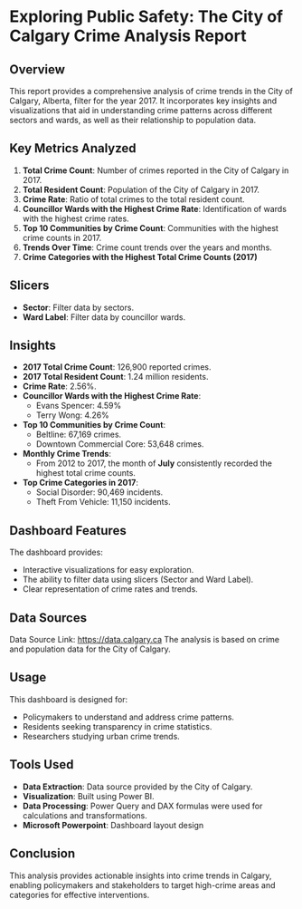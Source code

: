 # Exploring Public Safety: The City of Calgary Crime Analysis Report
## Overview
This report provides a comprehensive analysis of crime trends in the City of Calgary, Alberta, filter for the year 2017. It incorporates key insights and visualizations that aid in understanding crime patterns across different sectors and wards, as well as their relationship to population data.

## Key Metrics Analyzed
1. **Total Crime Count**: Number of crimes reported in the City of Calgary in 2017.
2. **Total Resident Count**: Population of the City of Calgary in 2017.
3. **Crime Rate**: Ratio of total crimes to the total resident count.
4. **Councillor Wards with the Highest Crime Rate**: Identification of wards with the highest crime rates.
5. **Top 10 Communities by Crime Count**: Communities with the highest crime counts in 2017.
6. **Trends Over Time**: Crime count trends over the years and months.
7. **Crime Categories with the Highest Total Crime Counts (2017)**

## Slicers
- **Sector**: Filter data by sectors.
- **Ward Label**: Filter data by councillor wards.

## Insights
- **2017 Total Crime Count**: 126,900 reported crimes.
- **2017 Total Resident Count**: 1.24 million residents.
- **Crime Rate**: 2.56%.
- **Councillor Wards with the Highest Crime Rate**:
  - Evans Spencer: 4.59%
  - Terry Wong: 4.26%
- **Top 10 Communities by Crime Count**:
  - Beltline: 67,169 crimes.
  - Downtown Commercial Core: 53,648 crimes.
- **Monthly Crime Trends**:
  - From 2012 to 2017, the month of **July** consistently recorded the highest total crime counts.
- **Top Crime Categories in 2017**:
   - Social Disorder: 90,469 incidents.
   - Theft From Vehicle: 11,150 incidents.

## Dashboard Features
The dashboard provides:
- Interactive visualizations for easy exploration.
- The ability to filter data using slicers (Sector and Ward Label).
- Clear representation of crime rates and trends.

## Data Sources
Data Source Link: https://data.calgary.ca
The analysis is based on crime and population data for the City of Calgary.

## Usage
This dashboard is designed for:
- Policymakers to understand and address crime patterns.
- Residents seeking transparency in crime statistics.
- Researchers studying urban crime trends.

## Tools Used
- **Data Extraction**: Data source provided by the City of Calgary.
- **Visualization**: Built using Power BI.
- **Data Processing**: Power Query and DAX formulas were used for calculations and transformations.
- **Microsoft Powerpoint**: Dashboard layout design 


## Conclusion
This analysis provides actionable insights into crime trends in Calgary, enabling policymakers and stakeholders to target high-crime areas and categories for effective interventions. 

